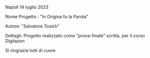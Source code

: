 Napoli 14 luglio 2023

Nome Progetto : "In Origina fu la Parola"

Autore: "Salvatore Tosich"

Dettagli: Progetto realizzato come "prova-finale" scritta, per il corso Digitazon 

Si ringrazia tutti di cuore